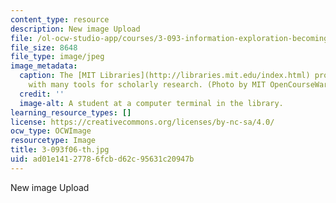 ```yaml
---
content_type: resource
description: New image Upload
file: /ol-ocw-studio-app/courses/3-093-information-exploration-becoming-a-savvy-scholar-fall-2006/ad01e14127786fcbd62c95631c20947b_3-093f06-th.jpg
file_size: 8648
file_type: image/jpeg
image_metadata:
  caption: The [MIT Libraries](http://libraries.mit.edu/index.html) provide students
    with many tools for scholarly research. (Photo by MIT OpenCourseWare.)
  credit: ''
  image-alt: A student at a computer terminal in the library.
learning_resource_types: []
license: https://creativecommons.org/licenses/by-nc-sa/4.0/
ocw_type: OCWImage
resourcetype: Image
title: 3-093f06-th.jpg
uid: ad01e141-2778-6fcb-d62c-95631c20947b
---
```

New image Upload